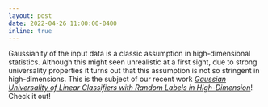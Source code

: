 ```yaml
---
layout: post
date: 2022-04-26 11:00:00-0400
inline: true
---
```


Gaussianity of the input data is a classic assumption in high-dimensional statistics. Although this might seen unrealistic at a first sight, due to strong universality properties it turns out that this assumption is not so stringent in high-dimensions. This is the subject of our recent work [*Gaussian Universality of Linear Classifiers with Random Labels in High-Dimension*](https://arxiv.org/abs/2205.13303)! Check it out!
